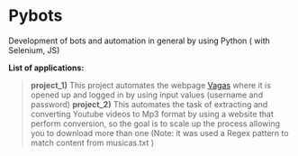 # Pybots
Development of bots and automation in general by using Python ( with Selenium, JS)

**List of applications:**
>**project_1)** This project automates the webpage [Vagas](https://www.vagas.com.br) where it is opened up and logged in by using input values (username and password)
>**project_2)** This automates the task of extracting and converting Youtube videos to Mp3 format by using a website that perform conversion, so the goal is to scale up the process allowing you to download more than one (Note: it was used a Regex pattern to match content from musicas.txt )
